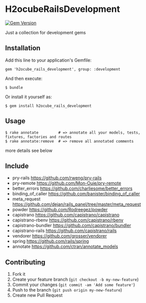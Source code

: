 # H2ocubeRailsDevelopment

[![Gem Version](https://badge.fury.io/rb/h2ocube_rails_development.png)](http://badge.fury.io/rb/h2ocube_rails_development)

Just a collection for development gems

## Installation

Add this line to your application's Gemfile:

    gem 'h2ocube_rails_development', group: :development

And then execute:

    $ bundle

Or install it yourself as:

    $ gem install h2ocube_rails_development

## Usage

    $ rake annotate         # => annotate all your models, tests, fixtures, factories and routes
    $ rake annotate:remove  # => remove all annotated comments

more details see below

## Include

* pry-rails https://github.com/rweng/pry-rails
* pry-remote https://github.com/Mon-Ouie/pry-remote
* better_errors https://github.com/charliesome/better_errors
* binding_of_caller https://github.com/banister/binding_of_caller
* meta_request https://github.com/dejan/rails_panel/tree/master/meta_request
* powder https://github.com/Rodreegez/powder
* capistrano https://github.com/capistrano/capistrano
* capistrano-rbenv https://github.com/capistrano/rbenv
* capistrano-bundler https://github.com/capistrano/bundler
* capistrano-rails https://github.com/capistrano/rails
* vendorer https://github.com/grosser/vendorer
* spring https://github.com/rails/spring
* annotate https://github.com/ctran/annotate_models

## Contributing

1. Fork it
2. Create your feature branch (`git checkout -b my-new-feature`)
3. Commit your changes (`git commit -am 'Add some feature'`)
4. Push to the branch (`git push origin my-new-feature`)
5. Create new Pull Request
